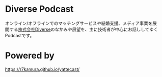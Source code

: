 # Diverse Podcast

オンライン/オフラインでのマッチングサービスや結婚支援、メディア事業を展開する[株式会社Diverse](https://diverse-inc.co.jp/)のなかみや展望を、主に技術者が中心にお話ししてゆくPodcastです。


# Powered by
https://r7kamura.github.io/yattecast/
